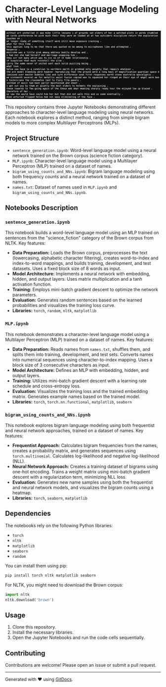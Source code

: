 # Character-Level Language Modeling with Neural Networks

![Sentence Generation](sentence_generation.png)

This repository contains three Jupyter Notebooks demonstrating different approaches to character-level language modeling using neural networks.  Each notebook explores a distinct method, ranging from simple bigram models to more complex Multilayer Perceptrons (MLPs).

## Project Structure

* `sentence_generation.ipynb`:  Word-level language model using a neural network trained on the Brown corpus (science fiction category).
* `MLP.ipynb`: Character-level language model using a Multilayer Perceptron (MLP) trained on a dataset of names.
* `bigram_using_counts_and_NNs.ipynb`: Bigram language modeling using both frequency counts and a neural network trained on a dataset of names.
* `names.txt`:  Dataset of names used in `MLP.ipynb` and `bigram_using_counts_and_NNs.ipynb`.


## Notebooks Description

### `sentence_generation.ipynb`

This notebook builds a word-level language model using an MLP trained on sentences from the "science_fiction" category of the Brown corpus from NLTK.  Key features:

* **Data Preparation:** Loads the Brown corpus, preprocesses the text (lowercasing, alphabetic character filtering), creates word-to-index and index-to-word mappings, and builds training, development, and test datasets.  Uses a fixed block size of 8 words as input.
* **Model Architecture:** Implements a neural network with embedding, hidden, and output layers.  Uses matrix multiplication and a tanh activation function.
* **Training:** Employs mini-batch gradient descent to optimize the network parameters.
* **Evaluation:** Generates random sentences based on the learned probabilities and visualizes the training loss curve.
* **Libraries:** `torch`, `random`, `nltk`, `matplotlib`

### `MLP.ipynb`

This notebook demonstrates a character-level language model using a Multilayer Perceptron (MLP) trained on a dataset of names. Key features:

* **Data Preparation:** Reads names from `names.txt`, shuffles them, and splits them into training, development, and test sets. Converts names into numerical sequences using character-to-index mapping. Uses a block size of 3 consecutive characters as input.
* **Model Architecture:** Defines an MLP with embedding, hidden, and output layers.
* **Training:** Utilizes mini-batch gradient descent with a learning rate schedule and cross-entropy loss.
* **Evaluation:** Visualizes the training loss and the trained embedding matrix. Generates example names based on the trained model.
* **Libraries:** `torch`, `torch.nn.functional`, `matplotlib`, `seaborn`

### `bigram_using_counts_and_NNs.ipynb`

This notebook explores bigram language modeling using both frequentist and neural network approaches, trained on a dataset of names.  Key features:

* **Frequentist Approach:** Calculates bigram frequencies from the names, creates a probability matrix, and generates sequences using `torch.multinomial`.  Calculates log-likelihood and negative log-likelihood (NLL).
* **Neural Network Approach:** Creates a training dataset of bigrams using one-hot encoding. Trains a weight matrix using mini-batch gradient descent with a regularization term, minimizing NLL loss.
* **Evaluation:** Generates new name samples using both the frequentist and neural network models, and visualizes the bigram counts using a heatmap.
* **Libraries:** `torch`, `seaborn`, `matplotlib`


## Dependencies

The notebooks rely on the following Python libraries:

* `torch`
* `nltk`
* `matplotlib`
* `seaborn`
* `random`


You can install them using pip:

```bash
pip install torch nltk matplotlib seaborn
```

For NLTK, you might need to download the Brown corpus:

```python
import nltk
nltk.download('brown')
```

## Usage

1. Clone this repository.
2. Install the necessary libraries.
3. Open the Jupyter Notebooks and run the code cells sequentially.

## Contributing

Contributions are welcome! Please open an issue or submit a pull request.

---
Generated with ❤️ using [GitDocs](https://github.com/mikhail-ram/gitdocs).
